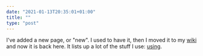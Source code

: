 ```yaml
---
date: "2021-01-13T20:35:01+01:00"
title: ""
type: "post"
---
```


I've added a new page, or "new". I used to have it, then I moved it to my [wiki](https://wiki.hjertnes.website) and now it is back here. It lists up a lot of the stuff I use: [using](/using). 
